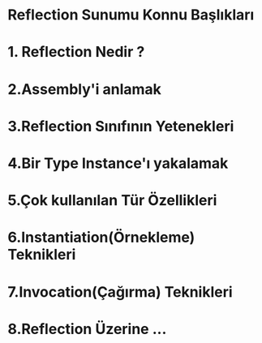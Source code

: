 # Reflection Sunumu Konnu Başlıkları
   # 1. Reflection Nedir ? 
   # 2.Assembly'i anlamak   
   # 3.Reflection Sınıfının Yetenekleri
   # 4.Bir Type Instance'ı yakalamak
   # 5.Çok kullanılan Tür Özellikleri
   # 6.Instantiation(Örnekleme) Teknikleri
   # 7.Invocation(Çağırma) Teknikleri
   # 8.Reflection Üzerine ...
